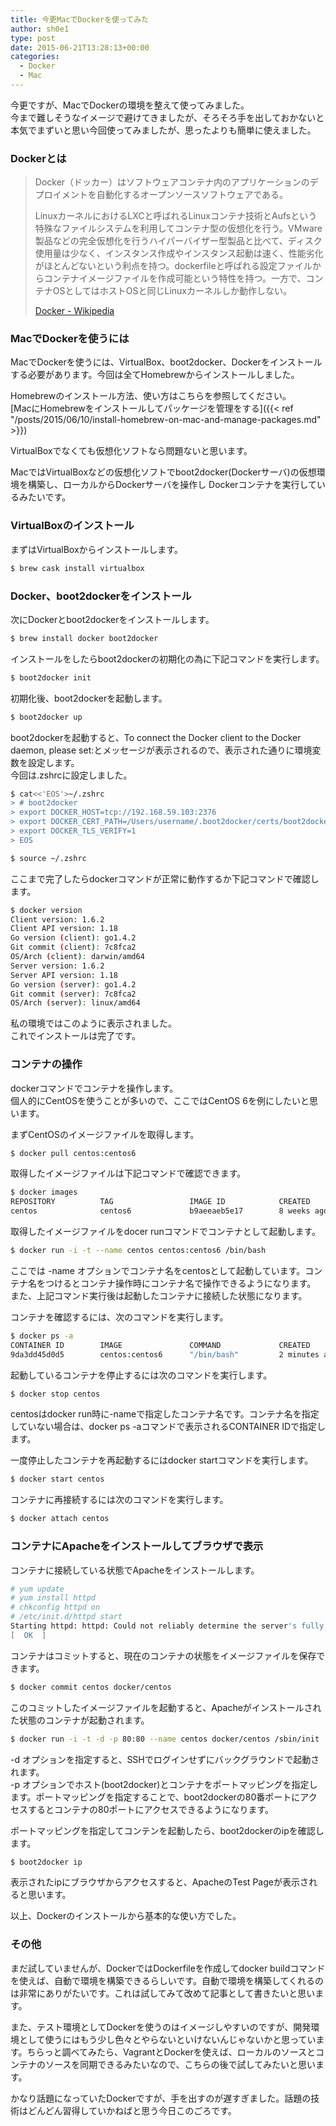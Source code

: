 ```yaml
---
title: 今更MacでDockerを使ってみた
author: sh0e1
type: post
date: 2015-06-21T13:28:13+00:00
categories:
  - Docker
  - Mac
---
```

今更ですが、MacでDockerの環境を整えて使ってみました。  
今まで難しそうなイメージで避けてきましたが、そろそろ手を出しておかないと本気でまずいと思い今回使ってみましたが、思ったよりも簡単に使えました。
<!--more-->

### Dockerとは

> Docker（ドッカー）はソフトウェアコンテナ内のアプリケーションのデプロイメントを自動化するオープンソースソフトウェアである。
> 
> LinuxカーネルにおけるLXCと呼ばれるLinuxコンテナ技術とAufsという特殊なファイルシステムを利用してコンテナ型の仮想化を行う。VMware製品などの完全仮想化を行うハイパーバイザー型製品と比べて、ディスク使用量は少なく、インスタンス作成やインスタンス起動は速く、性能劣化がほとんどないという利点を持つ。dockerfileと呼ばれる設定ファイルからコンテナイメージファイルを作成可能という特性を持つ。一方で、コンテナOSとしてはホストOSと同じLinuxカーネルしか動作しない。
> 
> [Docker - Wikipedia](https://ja.wikipedia.org/wiki/Docker)

### MacでDockerを使うには

MacでDockerを使うには、VirtualBox、boot2docker、Dockerをインストールする必要があります。今回は全てHomebrewからインストールしました。

Homebrewのインストール方法、使い方はこちらを参照してください。  
[MacにHomebrewをインストールしてパッケージを管理をする]({{< ref "/posts/2015/06/10/install-homebrew-on-mac-and-manage-packages.md" >}})

VirtualBoxでなくても仮想化ソフトなら問題ないと思います。

MacではVirtualBoxなどの仮想化ソフトでboot2docker(Dockerサーバ)の仮想環境を構築し、ローカルからDockerサーバを操作し Dockerコンテナを実行しているみたいです。

### VirtualBoxのインストール

まずはVirtualBoxからインストールします。

```bash
$ brew cask install virtualbox
```

### Docker、boot2dockerをインストール

次にDockerとboot2dockerをインストールします。

```bash
$ brew install docker boot2docker
```

インストールをしたらboot2dockerの初期化の為に下記コマンドを実行します。

```bash
$ boot2docker init
```

初期化後、boot2dockerを起動します。

```bash
$ boot2docker up
```

boot2dockerを起動すると、To connect the Docker client to the Docker daemon, please set:とメッセージが表示されるので、表示された通りに環境変数を設定します。  
今回は.zshrcに設定しました。

```bash
$ cat<<'EOS'>~/.zshrc
> # boot2docker
> export DOCKER_HOST=tcp://192.168.59.103:2376
> export DOCKER_CERT_PATH=/Users/username/.boot2docker/certs/boot2docker-vm
> export DOCKER_TLS_VERIFY=1
> EOS
```

```bash
$ source ~/.zshrc
```

ここまで完了したらdockerコマンドが正常に動作するか下記コマンドで確認します。

```bash
$ docker version
Client version: 1.6.2
Client API version: 1.18
Go version (client): go1.4.2
Git commit (client): 7c8fca2
OS/Arch (client): darwin/amd64
Server version: 1.6.2
Server API version: 1.18
Go version (server): go1.4.2
Git commit (server): 7c8fca2
OS/Arch (server): linux/amd64
```

私の環境ではこのように表示されました。  
これでインストールは完了です。

### コンテナの操作

dockerコマンドでコンテナを操作します。  
個人的にCentOSを使うことが多いので、ここではCentOS 6を例にしたいと思います。

まずCentOSのイメージファイルを取得します。

```bash
$ docker pull centos:centos6
```

取得したイメージファイルは下記コマンドで確認できます。

```bash
$ docker images
REPOSITORY          TAG                 IMAGE ID            CREATED             VIRTUAL SIZE
centos              centos6             b9aeeaeb5e17        8 weeks ago         202.6 MB
```

取得したイメージファイルをdocer runコマンドでコンテナとして起動します。

```bash
$ docker run -i -t --name centos centos:centos6 /bin/bash
```

ここでは -name オプションでコンテナ名をcentosとして起動しています。コンテナ名をつけるとコンテナ操作時にコンテナ名で操作できるようになります。  
また、上記コマンド実行後は起動したコンテナに接続した状態になります。

コンテナを確認するには、次のコマンドを実行します。

```bash
$ docker ps -a
CONTAINER ID        IMAGE               COMMAND             CREATED             STATUS              PORTS               NAMES
9da3dd45d0d5        centos:centos6      "/bin/bash"         2 minutes ago       Up 2 minutes                            centos
```

起動しているコンテナを停止するには次のコマンドを実行します。

```bash
$ docker stop centos
```

centosはdocker run時に-nameで指定したコンテナ名です。コンテナ名を指定していない場合は、docker ps -aコマンドで表示されるCONTAINER IDで指定します。

一度停止したコンテナを再起動するにはdocker startコマンドを実行します。

```bash
$ docker start centos
```

コンテナに再接続するには次のコマンドを実行します。

```bash
$ docker attach centos
```

### コンテナにApacheをインストールしてブラウザで表示

コンテナに接続している状態でApacheをインストールします。

```bash
# yum update
# yum install httpd
# chkconfig httpd on
# /etc/init.d/httpd start
Starting httpd: httpd: Could not reliably determine the server's fully qualified domain name, using 172.17.0.4 for ServerName
[  OK  ]
```

コンテナはコミットすると、現在のコンテナの状態をイメージファイルを保存できます。

```bash
$ docker commit centos docker/centos
```

このコミットしたイメージファイルを起動すると、Apacheがインストールされた状態のコンテナが起動されます。

```bash
$ docker run -i -t -d -p 80:80 --name centos docker/centos /sbin/init
```

-d オプションを指定すると、SSHでログインせずにバックグラウンドで起動されます。  
-p オプションでホスト(boot2docker)とコンテナをポートマッピングを指定します。ポートマッピングを指定することで、boot2dockerの80番ポートにアクセスするとコンテナの80ポートにアクセスできるようになります。

ポートマッピングを指定してコンテンを起動したら、boot2dockerのipを確認します。

```bash
$ boot2docker ip
```

表示されたipにブラウザからアクセスすると、ApacheのTest Pageが表示されると思います。

以上、Dockerのインストールから基本的な使い方でした。

### その他

まだ試していませんが、DockerではDockerfileを作成してdocker buildコマンドを使えば、自動で環境を構築できるらしいです。自動で環境を構築してくれるのは非常にありがたいです。これは試してみて改めて記事として書きたいと思います。

また、テスト環境としてDockerを使うのはイメージしやすいのですが、開発環境として使うにはもう少し色々とやらないといけないんじゃないかと思っています。ちらっと調べてみたら、VagrantとDockerを使えば、ローカルのソースとコンテナのソースを同期できるみたいなので、こちらの後で試してみたいと思います。

かなり話題になっていたDockerですが、手を出すのが遅すぎました。話題の技術はどんどん習得していかねばと思う今日このごろです。
